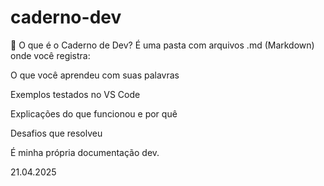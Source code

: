 # caderno-dev
 
🧠 O que é o Caderno de Dev?
É uma pasta com arquivos .md (Markdown) onde você registra:

O que você aprendeu com suas palavras

Exemplos testados no VS Code

Explicações do que funcionou e por quê

Desafios que resolveu

É minha própria documentação dev.

21.04.2025
